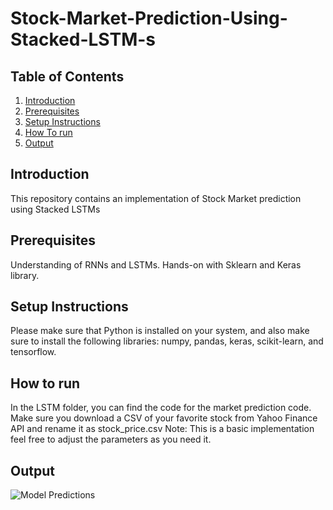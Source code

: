 # Stock-Market-Prediction-Using-Stacked-LSTM-s

## Table of Contents

1. [Introduction](#introduction)
2. [Prerequisites](#prerequisites)
3. [Setup Instructions](#setup-instructions)
4. [How To run](#htr)
5. [Output](#output)

## Introduction

This repository contains an implementation of Stock Market prediction using Stacked LSTMs

## Prerequisites

Understanding of RNNs and LSTMs. Hands-on with Sklearn and Keras library.

## Setup Instructions

Please make sure that Python is installed on your system, and also make sure to install the following libraries: numpy, pandas, keras, scikit-learn, and tensorflow.

## How to run

In the LSTM folder, you can find the code for the market prediction code. Make sure you download a CSV of your favorite stock from Yahoo Finance API and rename it as stock_price.csv
Note: This is a basic implementation feel free to adjust the parameters as you need it.

## Output

![Model Predictions]([https://example.com/machine-learning-logo.png](https://github.com/somesh-bagadiya/Stock-Market-Prediction-Using-Stacked-LSTM-s/blob/9e4aae2e17d1ff15b6a663ee34ed43a82fab2262/LSTM/TrainingLoss.png)https://github.com/somesh-bagadiya/Stock-Market-Prediction-Using-Stacked-LSTM-s/blob/9e4aae2e17d1ff15b6a663ee34ed43a82fab2262/LSTM/TrainingLoss.png)

